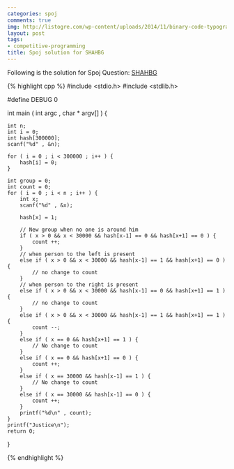 ```yaml
---
categories: spoj
comments: true
img: http://listogre.com/wp-content/uploads/2014/11/binary-code-typography-hd-wallpaper-1920x1080-2619-672x372.png
layout: post
tags:
- competitive-programming
title: Spoj solution for SHAHBG
---
```


Following is the solution for Spoj Question: [SHAHBG](http://www.spoj.com/problems/SHAHBG/)

{% highlight cpp %}
#include <stdio.h>
#include <stdlib.h>

#define DEBUG 0

int main ( int argc , char * argv[] ) {

	int n;
	int i = 0;
	int hash[300000];
	scanf("%d" , &n);

	for ( i = 0 ; i < 300000 ; i++ ) {
		hash[i] = 0;
	}

	int group = 0;
	int count = 0;
	for ( i = 0 ; i < n ; i++ ) {
		int x;
		scanf("%d" , &x);

		hash[x] = 1;

		// New group when no one is around him
		if ( x > 0 && x < 30000 && hash[x-1] == 0 && hash[x+1] == 0 ) {
			count ++;
		}
		// when person to the left is present
		else if ( x > 0 && x < 30000 && hash[x-1] == 1 && hash[x+1] == 0 ) {
			// no change to count
		}
		// when person to the right is present
		else if ( x > 0 && x < 30000 && hash[x-1] == 0 && hash[x+1] == 1 ) {
			// no change to count
		}
		else if ( x > 0 && x < 30000 && hash[x-1] == 1 && hash[x+1] == 1 ) {
			count --;
		}
		else if ( x == 0 && hash[x+1] == 1 ) {
			// No change to count
		}
		else if ( x == 0 && hash[x+1] == 0 ) {
			count ++;
		}
		else if ( x == 30000 && hash[x-1] == 1 ) {
			// No change to count
		}
		else if ( x == 30000 && hash[x-1] == 0 ) {
			count ++;
		}
		printf("%d\n" , count);
	}
	printf("Justice\n");
	return 0;
}

{% endhighlight %}